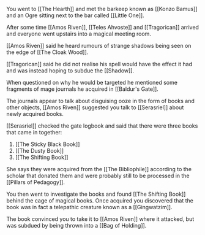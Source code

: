 You went to [[The Hearth]] and met the barkeep known as [[Konzo Bamus]] and an Ogre sitting next to the bar called [[Little One]].

After some time [[Amos Riven]], [[Teles Ahvoste]] and [[Tragorican]] arrived and everyone went upstairs into a magical meeting room.

[[Amos Riven]] said he heard rumours of strange shadows being seen on the edge of [[The Cloak Wood]].

[[Tragorican]] said he did not realise his spell would have the effect it had and was instead hoping to subdue the [[Shadow]].

When questioned on why he would be targeted he mentioned some fragments of mage journals he acquired in [[Baldur's Gate]]. 

The journals appear to talk about disguising ooze in the form of books and other objects, [[Amos Riven]] suggested you talk to [[Serasriel]] about newly acquired books.

[[Serasriel]] checked the gate logbook and said that there were three books that came in together:
1. [[The Sticky Black Book]]
2. [[The Dusty Book]]
3. [[The Shifting Book]]

 She says they were acquired from the [[The Bibliophile]] according to the scholar that donated them and were probably still to be processed in the [[Pillars of Pedagogy]].

You then went to investigate the books and found [[The Shifting Book]] behind the cage of magical books. Once acquired you discovered that the book was in fact a telepathic creature known as a [[Gingwatzim]].

The book convinced you to take it to [[Amos Riven]] where it attacked, but was subdued by being thrown into a [[Bag of Holding]].